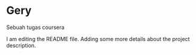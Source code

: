# Gery
Sebuah tugas coursera

I am editing the README file. Adding some more details about the project description.
